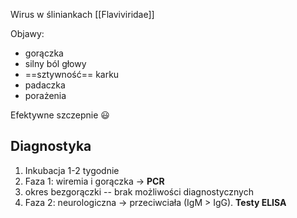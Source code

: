 Wirus w śliniankach
[[Flaviviridae]]

Objawy:
- gorączka
- silny ból głowy
- ==sztywność== karku
- padaczka
- porażenia

Efektywne szczepnie 😃

## Diagnostyka

1) Inkubacja 1-2 tygodnie
2) Faza 1: wiremia i gorączka -> **PCR**
3) okres bezgorączki -- brak możliwości diagnostycznych
4) Faza 2: neurologiczna -> przeciwciała (IgM > IgG). **Testy ELISA**

